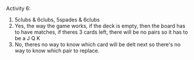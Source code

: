 Activity 6:
1. 5clubs & 6clubs, 5spades & 6clubs
2. Yes, the way the game works, if the deck is empty, then the board has to have matches, if theres 3 cards left, there will be no pairs so it has to be a J Q K
3. No, theres no way to know which card will be delt next so there's no way to know which pair to replace.